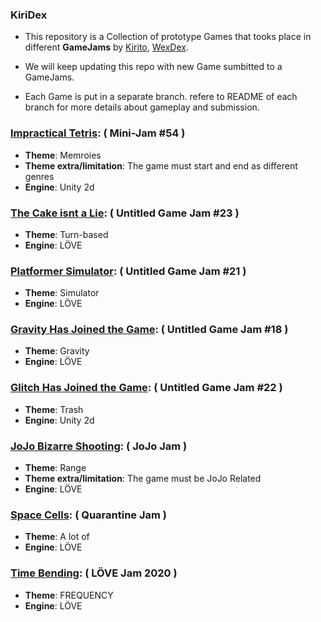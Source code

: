 ### KiriDex
- This repository is a Collection of prototype Games that tooks place in different **GameJams**  by [Kirito](https://github.com/theVoidZ "Kirito"), [WexDex](https://github.com/WexDex "WexDex").

- We will keep updating this repo with new Game sumbitted to a GameJams.

- Each Game is put in a separate branch. refere to README of each branch for more details about gameplay and submission.
 
 ### [Impractical Tetris](https://github.com/theVoidZ/KiriDex/tree/impractical-tetris "Impractical Tetris"): ( Mini-Jam #54 )
 - **Theme**: Memroies
 - **Theme extra/limitation**: The game must start and end as different genres
 - **Engine**: Unity 2d
 
### [The Cake isnt a Lie](https://github.com/theVoidZ/KiriDex/tree/babaisyou-like "The Cake isnt a Lie"): ( Untitled Game Jam #23 )
 - **Theme**: Turn-based
 - **Engine**: LÖVE
 
### [Platformer Simulator](https://github.com/theVoidZ/KiriDex/tree/platform-simulator "Platformer Simulator"): ( Untitled Game Jam #21 )
 - **Theme**: Simulator
 - **Engine**: LÖVE
 
### [Gravity Has Joined the Game](https://github.com/theVoidZ/KiriDex/tree/gravity-joined "Gravity Has Joined the Game"): ( Untitled Game Jam #18 )
 - **Theme**: Gravity
 - **Engine**: LÖVE
 
### [Glitch Has Joined the Game](https://github.com/theVoidZ/KiriDex/tree/glitch-game "Glitch Has Joined the Game"): ( Untitled Game Jam #22 )
 - **Theme**: Trash
 - **Engine**: Unity 2d
 
### [JoJo Bizarre Shooting](https://github.com/theVoidZ/KiriDex/tree/jojo "JoJo Bizarre Shooting"): ( JoJo Jam )
 - **Theme**: Range
 - **Theme extra/limitation**: The game must be JoJo Related
 - **Engine**: LÖVE
 
### [Space Cells](https://github.com/theVoidZ/KiriDex/tree/space-cells "Space Cells"): ( Quarantine Jam )
 - **Theme**: A lot of
 - **Engine**: LÖVE
 
### [Time Bending](https://github.com/theVoidZ/KiriDex/tree/time-bending "Time Bending"): ( LÖVE Jam 2020 )
 - **Theme**: FREQUENCY
 - **Engine**: LÖVE
 
 
